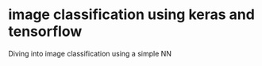 # image classification using keras and tensorflow
 Diving into image classification using a simple NN 
